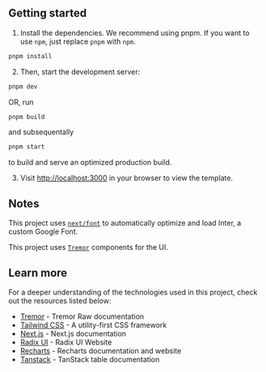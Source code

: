 ## Getting started

1. Install the dependencies. We recommend using pnpm. If you want to use `npm`,
   just replace `pnpm` with `npm`.

```bash
pnpm install
```

2. Then, start the development server:

```bash
pnpm dev
```

OR, run
```bash
pnpm build
```

and subsequentally
```bash
pnpm start
```
to build and serve an optimized production build.


3. Visit [http://localhost:3000](http://localhost:3000) in your browser to view
   the template.

## Notes

This project uses
[`next/font`](https://nextjs.org/docs/basic-features/font-optimization) to automatically optimize and load Inter, a custom Google Font.

This project uses
[`Tremor`](https://tremor.so/docs/getting-started/installation) components for the UI.

## Learn more

For a deeper understanding of the technologies used in this project, check out the resources listed below:

- [Tremor](https://tremor.so) - Tremor Raw documentation
- [Tailwind CSS](https://tailwindcss.com) - A utility-first CSS framework
- [Next.js](https://nextjs.org/docs) - Next.js documentation
- [Radix UI](https://www.radix-ui.com) - Radix UI Website
- [Recharts](https://recharts.org) - Recharts documentation and website
- [Tanstack](https://tanstack.com/table/latest) - TanStack table documentation
